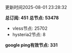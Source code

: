 更新时间2025-08-01 23:28:32

**总订阅: 451**
**总节点: 53478**
- vless节点: 25702
- hysteria2节点: 8

**google ping有效节点: 331**

